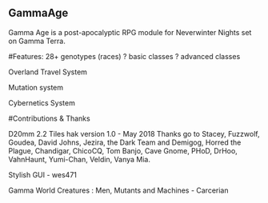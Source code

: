 ## GammaAge
Gamma Age is a post-apocalyptic RPG module for Neverwinter Nights set on Gamma Terra.

#Features:
28+ genotypes (races)
? basic classes
? advanced classes

Overland Travel System

Mutation system

Cybernetics System




#Contributions & Thanks

D20mm 2.2 Tiles hak version 1.0 - May 2018
Thanks go to Stacey, Fuzzwolf, Goudea, David Johns, Jezira, the Dark Team and Demigog, Horred the Plague, Chandigar, ChicoCQ, Tom Banjo, Cave Gnome, PHoD, DrHoo, VahnHaunt, Yumi-Chan, Veldin, Vanya Mia.

Stylish GUI - wes471

Gamma World Creatures : Men, Mutants and Machines - Carcerian
